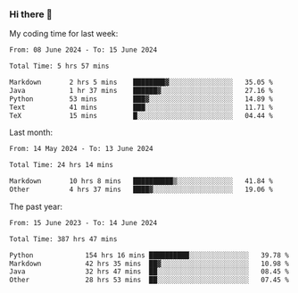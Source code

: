 ### Hi there 👋

My coding time for last week:

<!--START_SECTION:week-->

```txt
From: 08 June 2024 - To: 15 June 2024

Total Time: 5 hrs 57 mins

Markdown       2 hrs 5 mins    ████████▓░░░░░░░░░░░░░░░░   35.05 %
Java           1 hr 37 mins    ██████▓░░░░░░░░░░░░░░░░░░   27.16 %
Python         53 mins         ███▓░░░░░░░░░░░░░░░░░░░░░   14.89 %
Text           41 mins         ███░░░░░░░░░░░░░░░░░░░░░░   11.71 %
TeX            15 mins         █░░░░░░░░░░░░░░░░░░░░░░░░   04.44 %
```

<!--END_SECTION:week-->

Last month:

<!--START_SECTION:month-->

```txt
From: 14 May 2024 - To: 13 June 2024

Total Time: 24 hrs 14 mins

Markdown       10 hrs 8 mins   ██████████▒░░░░░░░░░░░░░░   41.84 %
Other          4 hrs 37 mins   ████▓░░░░░░░░░░░░░░░░░░░░   19.06 %
```

<!--END_SECTION:month-->

The past year:

<!--START_SECTION:year-->

```txt
From: 15 June 2023 - To: 14 June 2024

Total Time: 387 hrs 47 mins

Python             154 hrs 16 mins ██████████░░░░░░░░░░░░░░░   39.78 %
Markdown           42 hrs 35 mins  ██▓░░░░░░░░░░░░░░░░░░░░░░   10.98 %
Java               32 hrs 47 mins  ██░░░░░░░░░░░░░░░░░░░░░░░   08.45 %
Other              28 hrs 53 mins  ██░░░░░░░░░░░░░░░░░░░░░░░   07.45 %
```

<!--END_SECTION:year-->
